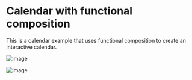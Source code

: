 # Calendar with functional composition

This is a calendar example that uses functional composition to create an interactive calendar.

![image](https://user-images.githubusercontent.com/19654456/220205757-26ccd10e-89f9-4c7d-89c4-ef104d29cc10.png)

![image](https://user-images.githubusercontent.com/19654456/220205801-a01ee50a-0a0d-4deb-8b75-9f39c6d64522.png)
